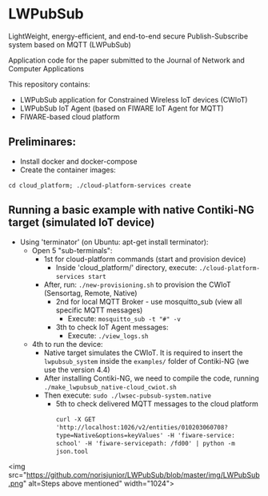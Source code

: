 # LWPubSub
LightWeight, energy-efficient, and end-to-end secure Publish-Subscribe system based on MQTT (LWPubSub)

Application code for the paper submitted to the Journal of Network and Computer Applications

This repository contains:
  - LWPubSub application for Constrained Wireless IoT devices (CWIoT)
  - LWPubSub IoT Agent (based on FIWARE IoT Agent for MQTT)
  - FIWARE-based cloud platform

## Preliminares:
  * Install docker and docker-compose
  * Create the container images:
```
cd cloud_platform; ./cloud-platform-services create
```

## Running a basic example with native Contiki-NG target (simulated IoT device)
* Using 'terminator' (on Ubuntu: apt-get install terminator):
	- Open 5 "sub-terminals":
		- 1st for cloud-platform commands (start and provision device)
			- Inside 'cloud_platform/' directory, execute: ``` ./cloud-platform-services start ```
      - After, run: ``` ./new-provisioning.sh ``` to provision the CWIoT (Sensortag, Remote, Native)
		- 2nd for local MQTT Broker - use mosquitto_sub (view all specific MQTT messages)
			- Execute: ``` mosquitto_sub -t "#" -v ```
		- 3th to check IoT Agent messages:
			- Execute: ``` ./view_logs.sh ```
    - 4th to run the device:
      - Native target simulates the CWIoT. It is required to insert the ``` lwpubsub_system ``` inside the ``` examples/ ``` folder of Contiki-NG (we use the version 4.4)
      - After installing Contiki-NG, we need to compile the code, running ``` ./make_lwpubsub_native-cloud_cwiot.sh ```
      - Then execute: ``` sudo ./lwsec-pubsub-system.native ```
		- 5th to check delivered MQTT messages to the cloud platform
			```
		    curl -X GET 'http://localhost:1026/v2/entities/010203060708?type=Native&options=keyValues' -H 'fiware-service: school' -H 'fiware-servicepath: /fd00' | python -m json.tool
		    ```

<img src="https://github.com/norisjunior/LWPubSub/blob/master/img/LWPubSub.png" alt=Steps above mentioned" width="1024">

